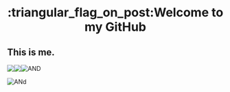 <h1 align="center">:triangular_flag_on_post:Welcome to my GitHub</h1>

## This is me.


<section>
  <img style="float:left;" src="https://github-readme-stats.vercel.app/api/top-langs/?username=nanxuanzi"/>
  <img style="float:left;" src="https://github-readme-stats.vercel.app/api?username=nanxuanzi&show_icons=true"/>
</section>

![AND](https://github-readme-stats.vercel.app/api/top-langs/?username=nanxuanzi)

![ANd](https://github-readme-stats.vercel.app/api?username=nanxuanzi&show_icons=true)
